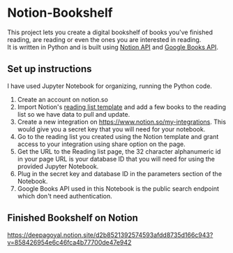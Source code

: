# Notion-Bookshelf 

This project lets you create a digital bookshelf of books you've finished reading, are reading or even the ones you are interested in reading.  
It is written in Python and is built using [Notion API](https://developers.notion.com/) and [Google Books API](https://developers.google.com/books).

## Set up instructions

I have used Jupyter Notebook for organizing, running the Python code.

1. Create an account on notion.so
2. Import Notion's [reading list template](https://www.notion.so/templates/notion-reading-list) and add a few books to the reading list so we have data to pull and update.
3. Create a new integration on https://www.notion.so/my-integrations. This would give you a secret key that you will need for your notebook.
4. Go to the reading list you created using the Notion template and grant access to your integration using share option on the page.
5. Get the URL to the Reading list page, the 32 character alphanumeric id in your page URL is your database ID that you will need for using the provided Jupyter Notebook.
6. Plug in the secret key and database ID in the parameters section of the Notebook.
7. Google Books API used in this Notebook is the public search endpoint which don't need authentication.

## Finished Bookshelf on Notion
https://deepagoyal.notion.site/d2b8521392574593afdd8735d166c943?v=858426954e6c46fca4b77700de47e942
